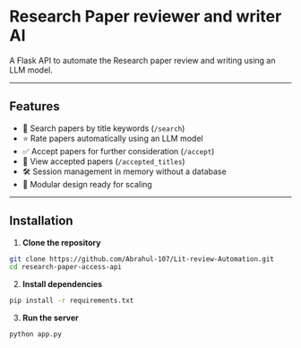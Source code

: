 # Research Paper reviewer and writer AI

A Flask API to automate the Research paper review and writing  using an LLM model.

---

## Features

- 🔎 Search papers by title keywords (`/search`)
- ⭐ Rate papers automatically using an LLM model
- ✅ Accept papers for further consideration (`/accept`)
- 📄 View accepted papers (`/accepted_titles`)
- 🛠️ Session management in memory without a database
- 🧩 Modular design ready for scaling

---

## Installation

1. **Clone the repository**

```bash
git clone https://github.com/Abrahul-107/Lit-review-Automation.git
cd research-paper-access-api
```

2. **Install dependencies**
```bash
pip install -r requirements.txt
```
3. **Run the server**
```bash
python app.py
```
